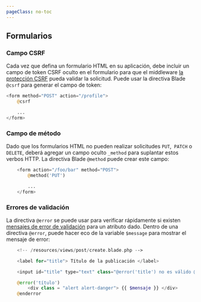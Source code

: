 ```yaml
---
pageClass: no-toc
---
```


## Formularios

<a name="csrf-field"> </a>
### Campo CSRF

Cada vez que defina un formulario HTML en su aplicación, debe incluir un campo de token CSRF oculto en el formulario para que el middleware [la protección CSRF](https://laravel.com/docs/7.x/csrf) pueda validar la solicitud. Puede usar la directiva Blade `@csrf` para generar el campo de token:

```php
<form method="POST" action="/profile">
    @csrf

    ...
</form>
```

<a name="method-field"> </a>
### Campo de método

Dado que los formularios HTML no pueden realizar solicitudes `PUT`,` PATCH` o `DELETE`, deberá agregar un campo oculto `_method` para suplantar estos verbos HTTP. La directiva Blade `@method`  puede crear este campo:

```php
    <form action="/foo/bar" method="POST">
        @method('PUT')

        ...
    </form>
```

<a name="validation-errors"> </a>
### Errores de validación

La directiva `@error` se puede usar para verificar rápidamente si existen [mensajes de error de validación](https://laravel.com/docs/7.x/validation) para un atributo dado. Dentro de una directiva `@error`, puede hacer eco de la variable `$message` para mostrar el mensaje de error:


```php
    <!-- /resources/views/post/create.blade.php -->

    <label for="title"> Título de la publicación </label>

    <input id="title" type="text" class="@error('title') no es válido @enderror">

    @error('título')
        <div class = "alert alert-danger"> {{ $mensaje }} </div>
    @enderror
```


